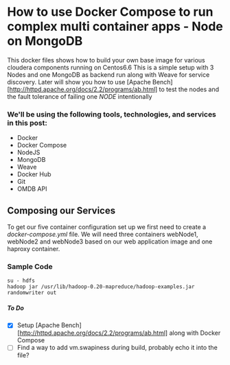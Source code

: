 # How to use Docker Compose to run complex multi container apps - Node on MongoDB

This docker files shows how to build your own base image for various cloudera components running on Centos6.6
This is a simple setup with 3 Nodes and one MongoDB as backend run along with Weave for service discovery. Later will show you how to use [Apache Bench][http://httpd.apache.org/docs/2.2/programs/ab.html] to test the nodes and the fault tolerance of failing one _NODE_ intentionally

### We'll be using the following tools, technologies, and services in this post:
* Docker
* Docker Compose
* NodeJS
* MongoDB
* Weave
* Docker Hub
* Git
* OMDB API

## Composing our Services
To get our five container configuration set up we first need to create a _docker-compose.yml_ file. We will need three containers webNode1, webNode2 and webNode3
based on our web application image and one haproxy container.



### Sample Code
```
su - hdfs
hadoop jar /usr/lib/hadoop-0.20-mapreduce/hadoop-examples.jar randomwriter out
```


##### To Do
- [x] Setup [Apache Bench][http://httpd.apache.org/docs/2.2/programs/ab.html] along with Docker Compose
- [ ] Find a way to add vm.swapiness during build, probably echo it into the file?
